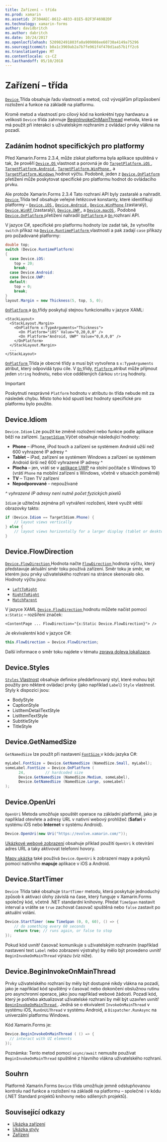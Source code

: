 ```yaml
---
title: Zařízení – třída
ms.prod: xamarin
ms.assetid: 2F304AEC-8612-4833-81E5-B2F3F469B2DF
ms.technology: xamarin-forms
author: davidbritch
ms.author: dabritch
ms.date: 10/24/2017
ms.openlocfilehash: 520982491803fa0a909008ee60730a4149a75296
ms.sourcegitcommit: b0a1c3969ab2a7b7fe961f4f470d1aa57b1ff2c6
ms.translationtype: MT
ms.contentlocale: cs-CZ
ms.lasthandoff: 05/10/2018
---
```

# <a name="device-class"></a>Zařízení – třída

[ `Device` ](https://developer.xamarin.com/api/type/Xamarin.Forms.Device/) Třída obsahuje řadu vlastností a metod, což vývojářům přizpůsobení rozložení a funkce na základě na platformu.

Kromě metod a vlastností pro cílový kód na konkrétní typy hardwaru a velikosti `Device` třída zahrnuje [BeginInvokeOnMainThread](#Device_BeginInvokeOnMainThread) metoda, která se má použít při interakci s uživatelským rozhraním z ovládací prvky vlákna na pozadí.

<a name="providing-platform-values" />

## <a name="providing-platform-specific-values"></a>Zadáním hodnot specifických pro platformy

Před Xamarin.Forms 2.3.4, může získat platforma byla aplikace spuštěná v tak, že prověří [ `Device.OS` ](https://developer.xamarin.com/api/property/Xamarin.Forms.Device.OS/) vlastnost a porovná je do [ `TargetPlatform.iOS` ](https://developer.xamarin.com/api/field/Xamarin.Forms.TargetPlatform.iOS/), [ `TargetPlatform.Android` ](https://developer.xamarin.com/api/field/Xamarin.Forms.TargetPlatform.Android/), [ `TargetPlatform.WinPhone` ](https://developer.xamarin.com/api/field/Xamarin.Forms.TargetPlatform.WinPhone/), a [ `TargetPlatform.Windows` ](https://developer.xamarin.com/api/field/Xamarin.Forms.TargetPlatform.Windows/) hodnot výčtu. Podobně, jeden z [ `Device.OnPlatform` ](https://developer.xamarin.com/api/member/Xamarin.Forms.Device.OnPlatform/p/System.Action/System.Action/System.Action/System.Action/) přetížení může poskytovat specifické pro platformu hodnot do ovládacího prvku.

Ale protože Xamarin.Forms 2.3.4 Tato rozhraní API byly zastaralé a nahradit. [ `Device` ](https://developer.xamarin.com/api/type/Xamarin.Forms.Device/) Třída teď obsahuje veřejné řetězcové konstanty, které identifikují platformy – [ `Device.iOS` ](https://developer.xamarin.com/api/field/Xamarin.Forms.Device.iOS/), [ `Device.Android` ](https://developer.xamarin.com/api/field/Xamarin.Forms.Device.Android/), [ `Device.WinPhone` ](https://developer.xamarin.com/api/field/Xamarin.Forms.Device.WinPhone/) (zastaralý), [ `Device.WinRT` ](https://developer.xamarin.com/api/field/Xamarin.Forms.Device.WinRT/) (zastaralý), [ `Device.UWP` ](https://developer.xamarin.com/api/field/Xamarin.Forms.Device.UWP/), a [ `Device.macOS` ](https://developer.xamarin.com/api/field/Xamarin.Forms.Device.macOS/). Podobně [ `Device.OnPlatform` ](https://developer.xamarin.com/api/member/Xamarin.Forms.Device.OnPlatform/p/System.Action/System.Action/System.Action/System.Action/) přetížení nahradil [ `OnPlatform` ](https://developer.xamarin.com/api/type/Xamarin.Forms.OnPlatform%3CT%3E/) a [ `On` ](https://developer.xamarin.com/api/type/Xamarin.Forms.On/) rozhraní API.

V jazyce C#, specifické pro platformu hodnoty lze zadat tak, že vytvoříte `switch` příkaz na [ `Device.RuntimePlatform` ](https://developer.xamarin.com/api/property/Xamarin.Forms.Device.RuntimePlatform/) vlastnosti a pak zadají `case` příkazy pro požadované platformy:

```csharp
double top;
switch (Device.RuntimePlatform)
{
  case Device.iOS:
    top = 20;
    break;
  case Device.Android:
  case Device.UWP:
  default:
    top = 0;
    break;
}
layout.Margin = new Thickness(5, top, 5, 0);
```

[ `OnPlatform` ](https://developer.xamarin.com/api/type/Xamarin.Forms.OnPlatform%3CT%3E/) a [ `On` ](https://developer.xamarin.com/api/type/Xamarin.Forms.On/) třídy poskytují stejnou funkcionalitu v jazyce XAML:

```xaml
<StackLayout>
  <StackLayout.Margin>
    <OnPlatform x:TypeArguments="Thickness">
      <On Platform="iOS" Value="0,20,0,0" />
      <On Platform="Android, UWP" Value="0,0,0,0" />
    </OnPlatform>
  </StackLayout.Margin>
  ...
</StackLayout>
```

[ `OnPlatform` ](https://developer.xamarin.com/api/type/Xamarin.Forms.OnPlatform%3CT%3E/) Třída je obecné třídy a musí být vytvořena s `x:TypeArguments` atribut, který odpovídá typu cíle. V [ `On` ](https://developer.xamarin.com/api/type/Xamarin.Forms.On/) třídy, [ `Platform` ](https://developer.xamarin.com/api/property/Xamarin.Forms.On.Platform/) atribut může přijmout jeden `string` hodnotu, nebo více oddělených čárkou `string` hodnoty.

> [!IMPORTANT]
> Poskytnutí nesprávné `Platform` hodnotu v atributu `On` třída nebude mít za následek chybu. Místo toho kód spustí bez hodnoty specifické pro platformu bylo použito.

<a name="Device_Idiom" />

## <a name="deviceidiom"></a>Device.Idiom

`Device.Idiom` Lze použít ke změně rozložení nebo funkce podle aplikace běží na zařízení. [ `TargetIdiom` ](https://developer.xamarin.com/api/type/Xamarin.Forms.TargetIdiom/) Výčet obsahuje následující hodnoty:

-  **Phone** – iPhone, iPod touch a zařízení se systémem Android užší než 600 vyhrazené IP adresy ^
-  **Tablet** – iPad, zařízení se systémem Windows a zařízení se systémem Android širší než 600 vyhrazené IP adresy ^
-  **Plocha** – jen, vrátí se v [aplikace UWP](~/xamarin-forms/platform/windows/installation/index.md) na stolní počítače s Windows 10 (vrátí `Phone` na mobilní zařízení s Windows, včetně v situacích poměrně)
-  **TV** – Tizen TV zařízení
-  **Nepodporované** – nepoužívané

*^ vyhrazené IP adresy není nutně počet fyzických pixelů*

`Idiom` je užitečná zejména při vytváření rozložení, které využít větší obrazovky takto:

```csharp
if (Device.Idiom == TargetIdiom.Phone) {
    // layout views vertically
} else {
    // layout views horizontally for a larger display (tablet or desktop)
}
```

## <a name="deviceflowdirection"></a>Device.FlowDirection

[ `Device.FlowDirection` ](https://developer.xamarin.com/api/property/Xamarin.Forms.VisualElement.FlowDirection/) Hodnota načte [ `FlowDirection` ](https://developer.xamarin.com/api/type/Xamarin.Forms.FlowDirection/) hodnota výčtu, který představuje aktuální směr toku používá zařízení. Směr toku je směr, ve kterém jsou prvky uživatelského rozhraní na stránce skenovalo oko. Hodnoty výčtu jsou:

- [`LeftToRight`](https://developer.xamarin.com/api/field/Xamarin.Forms.FlowDirection.LeftToRight/)
- [`RightToRight`](https://developer.xamarin.com/api/field/Xamarin.Forms.FlowDirection.RightToLeft/)
- [`MatchParent`](https://developer.xamarin.com/api/field/Xamarin.Forms.FlowDirection.MatchParent/)

V jazyce XAML [ `Device.FlowDirection` ](https://developer.xamarin.com/api/property/Xamarin.Forms.VisualElement.FlowDirection/) hodnotu můžete načíst pomocí `x:Static` – rozšíření značek:

```xaml
<ContentPage ... FlowDirection="{x:Static Device.FlowDirection}"> />
```

Je ekvivalentní kód v jazyce C#:

```csharp
this.FlowDirection = Device.FlowDirection;
```

Další informace o směr toku najdete v tématu [zprava doleva lokalizace](~/xamarin-forms/app-fundamentals/localization/right-to-left.md).

<a name="Device_Styles" />

## <a name="devicestyles"></a>Device.Styles

[ `Styles` Vlastnost](~/xamarin-forms/user-interface/styles/index.md) obsahuje definice předdefinovaný styl, které mohou být použity pro některé ovládací prvky (jako například `Label`) `Style` vlastnost. Styly k dispozici jsou:

* BodyStyle
* CaptionStyle
* ListItemDetailTextStyle
* ListItemTextStyle
* SubtitleStyle
* TitleStyle

<a name="Device_GetNamedSize" />

## <a name="devicegetnamedsize"></a>Device.GetNamedSize

`GetNamedSize` lze použít při nastavení [ `FontSize` ](~/xamarin-forms/user-interface/text/fonts.md) v kódu jazyka C#:

```csharp
myLabel.FontSize = Device.GetNamedSize (NamedSize.Small, myLabel);
someLabel.FontSize = Device.OnPlatform (
      24,         // hardcoded size
      Device.GetNamedSize (NamedSize.Medium, someLabel),
      Device.GetNamedSize (NamedSize.Large, someLabel)
);
```

<a name="Device_OpenUri" />

## <a name="deviceopenuri"></a>Device.OpenUri

`OpenUri` Metoda umožňuje spouštět operace na základní platformě, jako je například otevřete a adresy URL v nativní webový prohlížeč (**Safari** v systému iOS nebo **Internet** v systému Android).

```csharp
Device.OpenUri(new Uri("https://evolve.xamarin.com/"));
```

[Ukázkové webové zobrazení](https://github.com/xamarin/xamarin-forms-samples/blob/master/WorkingWithWebview/WorkingWithWebview/WebAppPage.cs) obsahuje příklad použití `OpenUri` k otevírání adres URL a taky aktivovat telefonní hovory.

[Mapy ukázka](https://github.com/xamarin/xamarin-forms-samples/blob/master/WorkingWithMaps/WorkingWithMaps/MapAppPage.cs) také používá `Device.OpenUri` k zobrazení mapy a pokynů pomocí nativního **mapuje** aplikace v iOS a Android.

<a name="Device_StartTimer" />

## <a name="devicestarttimer"></a>Device.StartTimer

`Device` Třída také obsahuje `StartTimer` metodu, která poskytuje jednoduchý způsob k aktivaci úlohy závislá na čase, který funguje v Xamarin.Forms společný kód, včetně .NET standardní knihovny. Předat `TimeSpan` nastavit interval a vrátíte se `true` zachovat časovač spuštěná nebo `false` zastavit po aktuální volání.

```csharp
Device.StartTimer (new TimeSpan (0, 0, 60), () => {
    // do something every 60 seconds
    return true; // runs again, or false to stop
});
```

Pokud kód uvnitř časovač komunikuje s uživatelským rozhraním (například nastavení text `Label` nebo zobrazení výstrahy) by mělo být provedeno uvnitř `BeginInvokeOnMainThread` výrazu (viz níže).

<a name="Device_BeginInvokeOnMainThread" />

## <a name="devicebegininvokeonmainthread"></a>Device.BeginInvokeOnMainThread

Prvky uživatelského rozhraní by měly být dostupné nikdy vlákna na pozadí, jako je například kód spuštěný v časovač nebo dokončení obslužnou rutinu pro asynchronní operace, jako jsou například webové žádosti. Pozadí kód, který je potřeba aktualizovat uživatelské rozhraní by měl být uzavřen uvnitř [ `BeginInvokeOnMainThread` ](https://developer.xamarin.com/api/member/Xamarin.Forms.Device.BeginInvokeOnMainThread/p/System.Action/). Jedná se o ekvivalent `InvokeOnMainThread` v systému iOS, `RunOnUiThread` v systému Android, a `Dispatcher.RunAsync` na univerzální platformu Windows.

Kód Xamarin.Forms je:

```csharp
Device.BeginInvokeOnMainThread ( () => {
  // interact with UI elements
});
```

Poznámka: Tento metod pomocí `async/await` nemusíte používat `BeginInvokeOnMainThread` spuštěné z hlavního vlákna uživatelského rozhraní.

## <a name="summary"></a>Souhrn

Platformě Xamarin.Forms `Device` třída umožňuje jemně odstupňovanou kontrolu nad funkce a rozložení na základě na platformu – společné i v kódu (.NET Standard projektů knihovny nebo sdílených projektů).


## <a name="related-links"></a>Související odkazy

- [Ukázka zařízení](https://developer.xamarin.com/samples/xamarin-forms/WorkingWithDevice/)
- [Ukázka styly](https://developer.xamarin.com/samples/xamarin-forms/WorkingWithStyles/)
- [Zařízení](https://developer.xamarin.com/api/type/Xamarin.Forms.Device/)
